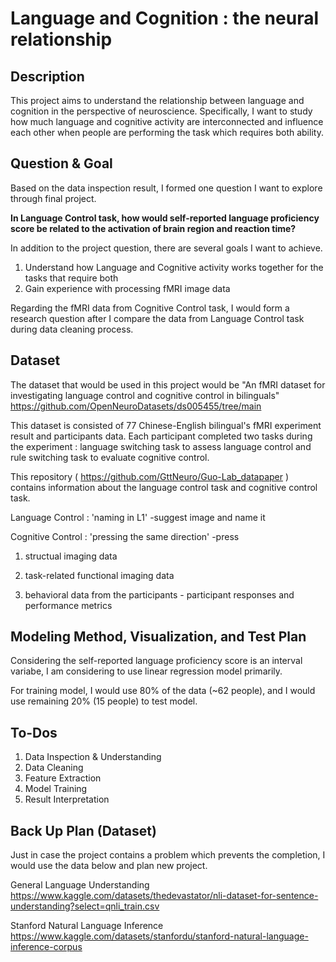 # Language and Cognition : the neural relationship

## Description

This project aims to understand the relationship between language and cognition in the perspective of neuroscience. Specifically, I want to study how much language and cognitive activity are interconnected and influence each other when people are performing the task which requires both ability. 

## Question & Goal
Based on the data inspection result, I formed one question I want to explore through final project.

**In Language Control task, how would self-reported language proficiency score be related to the activation of brain region and reaction time?**

In addition to the project question, there are several goals I want to achieve.

1. Understand how Language and Cognitive activity works together for the tasks that require both
2. Gain experience with processing fMRI image data

Regarding the fMRI data from Cognitive Control task, I would form a research question after I compare the data from Language Control task during data cleaning process.

## Dataset
The dataset that would be used in this project would be "An fMRI dataset for investigating language control and cognitive control in bilinguals" https://github.com/OpenNeuroDatasets/ds005455/tree/main

This dataset is consisted of 77 Chinese-English bilingual's fMRI experiment result and participants data. Each participant completed two tasks during the experiment : language switching task to assess language control and rule switching task to evaluate cognitive control. 

This repository ( https://github.com/GttNeuro/Guo-Lab_datapaper ) contains information about the language control task and cognitive control task.

Language Control : 'naming in L1'
-suggest image and name it

Cognitive Control : 'pressing the same direction'
-press

1. structual imaging data

2. task-related functional imaging data

3. behavioral data from the participants - participant responses and performance metrics


## Modeling Method, Visualization, and Test Plan
Considering the self-reported language proficiency score is an interval variabe, I am considering to use linear regression model primarily. 

For training model, I would use 80% of the data (~62 people), and I would use remaining 20% (15 people) to test model.


## To-Dos
1. Data Inspection & Understanding
2. Data Cleaning
3. Feature Extraction
4. Model Training
5. Result Interpretation


## Back Up Plan (Dataset)
Just in case the project contains a problem which prevents the completion, I would use the data below and plan new project.

General Language Understanding
https://www.kaggle.com/datasets/thedevastator/nli-dataset-for-sentence-understanding?select=qnli_train.csv

Stanford Natural Language Inference
https://www.kaggle.com/datasets/stanfordu/stanford-natural-language-inference-corpus